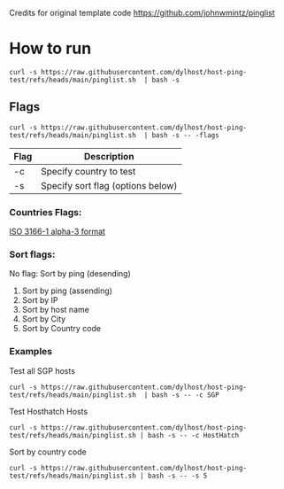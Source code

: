 Credits for original template code https://github.com/johnwmintz/pinglist

# How to run
```
curl -s https://raw.githubusercontent.com/dylhost/host-ping-test/refs/heads/main/pinglist.sh  | bash -s
```

## Flags
```
curl -s https://raw.githubusercontent.com/dylhost/host-ping-test/refs/heads/main/pinglist.sh  | bash -s -- -flags
```
| Flag | Description |
| ---- | ----------- |
| -c | Specify country to test |
| -s | Specify sort flag (options below) |

### Countries Flags:
[ISO 3166-1 alpha-3 format](https://en.wikipedia.org/wiki/ISO_3166-1_alpha-3)

### Sort flags:
No flag: Sort by ping (desending) 
1. Sort by ping (assending)
2. Sort by IP
3. Sort by host name
4. Sort by City
5. Sort by Country code

### Examples
Test all SGP hosts
```
curl -s https://raw.githubusercontent.com/dylhost/host-ping-test/refs/heads/main/pinglist.sh  | bash -s -- -c SGP
```

Test Hosthatch Hosts
```
curl -s https://raw.githubusercontent.com/dylhost/host-ping-test/refs/heads/main/pinglist.sh | bash -s -- -c HostHatch
```

Sort by country code
```
curl -s https://raw.githubusercontent.com/dylhost/host-ping-test/refs/heads/main/pinglist.sh | bash -s -- -s 5
```
